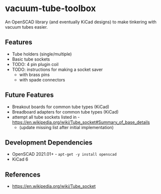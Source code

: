 # vacuum-tube-toolbox

An OpenSCAD library (and eventually KiCad designs) to make tinkering with vacuum tubes easier.

## Features

- Tube holders (single/multiple)
- Basic tube sockets
- TODO: 4 pin plugin coil
- TODO: instructions for making a socket saver 
  - with brass pins
  - with spade connectors

## Future Features

- Breakout boards for common tube types (KiCad)
- Breadboard adapters for common tube types (KiCad)
- attempt all tube sockets listed in - https://en.wikipedia.org/wiki/Tube_socket#Summary_of_base_details
  - (update missing list after initial implementation)

## Development Dependencies

- OpenSCAD 2021.01+ - `apt-get -y install openscad`
- KiCad 6

## References

- https://en.wikipedia.org/wiki/Tube_socket
